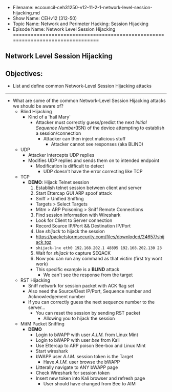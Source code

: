 - Filename: eccouncil-ceh31250-v12-11-2-1-network-level-session-hijacking.md
- Show Name: CEHv12 (312-50)
- Topic Name: Network and Perimeter Hacking: Session Hijacking
- Episode Name: Network Level Session Hijacking
================================================================================


Network Level Session Hijacking
--------------------------------------------------------------------------------

Objectives:
--------------------------------------------------------------------------------
- List and define common Network-Level Session Hijacking attacks
--------------------------------------------------------------------------------


+ What are some of the common Network-Level Session Hijacking attacks we should
  be aware of?
  - Blind Hijacking
    + Kind of a 'hail Mary'
      - Attacker must correctly guess/predict the next *Initial Sequence Number*(ISN)
        of the device attempting to establish a session/connection
        + Attacker can then inject malicious stuff
          - Attacker cannot see responses (aka BLIND)
  - UDP
    + Attacker intercepts UDP replies
    + Modifies UDP replies and sends them on to intended endpoint
      - Modification is difficult to detect
        + UDP doesn't have the error correcting like TCP
  - TCP
    + **DEMO**: Hijack Telnet session
      1. Establish telnet session between client and server
      2. Start Ettercap GUI ARP spoof attack
        - Sniff > Unified Sniffing
        - Targets > Select Targets
        - Mitm > ARP Poisoning > Sniff Remote Connections
      3. Find session information with Wireshark
        - Look for Client to Server connection
        - Record Source IP/Port && Destination IP/Port
      4. Use *shijack* to hijack the session
        - https://packetstormsecurity.com/files/downloded/24657/shijack.tgz
        - `shijack-lnx eth0 192.168.202.1 48895 192.168.202.130 23`
      5. Wait for *shijack* to capture SEQACK
      6. Now you can run any command as that victim (first try wont work)
        - This specific example is a **BLIND** attack
          + We can't see the response from the target
  - RST Hijacking
    + Sniff network for session packet with ACK flag set
    + Also need the Source/Dest IP/Port, Sequence number and Acknowledgement number
    + If you can correctly guess the next sequence number to the server...
      - You can reset the session by sending RST packet
        + Allowing you to hijack the session
  - MitM Packet Sniffing
    + **DEMO**
      - Login to bWAPP with user *A.I.M.* from Linux Mint
      - Login to bWAPP with user *bee* from Kali
      - Use Ettercap to ARP poison Bee-box and Linux Mint
      - Start wireshark
      - bWAPP user *A.I.M.* session token is the Target
        + Have *A.I.M.* user browse the bWAPP
	  - Litterally navigate to ANY bWAPP page
      - Check Wireshark for session token
      - Insert new token into Kali browser and refresh page
        + User should have changed from Bee to AIM
